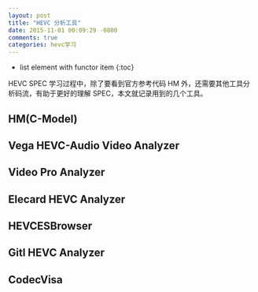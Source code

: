 ```yaml
---
layout: post
title: "HEVC 分析工具"
date: 2015-11-01 00:09:29 -0800
comments: true
categories: hevc学习
---
```


* list element with functor item
{:toc}

HEVC SPEC 学习过程中，除了要看到官方参考代码 HM 外，还需要其他工具分析码流，有助于更好的理解 SPEC，本文就记录用到的几个工具。  
<!--more-->

## HM(C-Model)

## Vega HEVC-Audio Video Analyzer

## Video Pro Analyzer

## Elecard HEVC Analyzer

## HEVCESBrowser

## Gitl HEVC Analyzer

## CodecVisa

